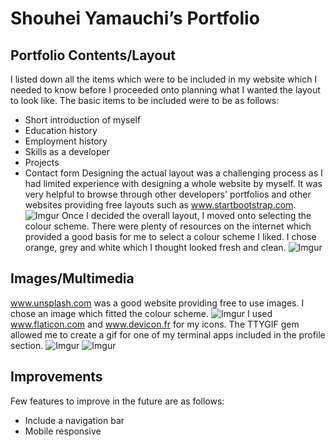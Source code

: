 # Shouhei Yamauchi’s Portfolio

## Portfolio Contents/Layout
I listed down all the items which were to be included in my website which I needed to know before I proceeded onto planning what I wanted the layout to look like. The basic items to be included were to be as follows:
-	Short introduction of myself
-	Education history
-	Employment history
-	Skills as a developer
-	Projects
-	Contact form
Designing the actual layout was a challenging process as I had limited experience with designing a whole website by myself. It was very helpful to browse through other developers' portfolios and other websites providing free layouts such as www.startbootstrap.com.
![Imgur](http://i.imgur.com/qREuZOb.png)
Once I decided the overall layout, I moved onto selecting the colour scheme. There were plenty of resources on the internet which provided a good basis for me to select a colour scheme I liked. I chose orange, grey and white which I thought looked fresh and clean.
![Imgur](http://i.imgur.com/505dT9a.jpg)

## Images/Multimedia
www.unsplash.com was a good website providing free to use images. I chose an image which fitted the colour scheme.
![Imgur](http://i.imgur.com/rxaUvKH.jpg)
I used www.flaticon.com and www.devicon.fr for my icons. The TTYGIF gem allowed me to create a gif for one of my terminal apps included in the profile section.
![Imgur](http://i.imgur.com/I3Ahipk.png)
![Imgur](http://i.imgur.com/FH3Ky1N.png)

## Improvements
Few features to improve in the future are as follows:
- Include a navigation bar
- Mobile responsive
